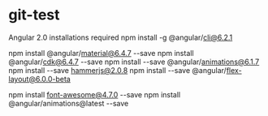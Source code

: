 # git-test
Angular 2.0
installations required
npm install -g @angular/cli@6.2.1

npm install @angular/material@6.4.7 --save
npm install @angular/cdk@6.4.7 --save
npm install --save @angular/animations@6.1.7
npm install --save hammerjs@2.0.8
npm install --save @angular/flex-layout@6.0.0-beta

npm install font-awesome@4.7.0 --save
npm install @angular/animations@latest --save
